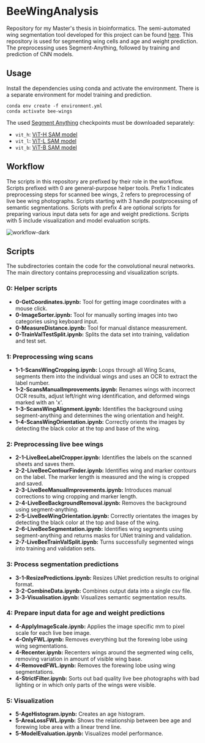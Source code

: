 # BeeWingAnalysis

Repository for my Master's thesis in bioinformatics. The semi-automated wing segmentation tool developed for this project can be found [here](https://github.com/Jakob-Materna/SegmentAnywing). This repository is used for segmenting wing cells and age and weight prediction. The preprocessing uses Segment-Anything, followed by training and prediction of CNN models.

## Usage

Install the dependencies using conda and activate the environment. There is a separate environment for model training and prediction.

```
conda env create -f environment.yml
conda activate bee-wings
```

The used [Segment Anything](https://github.com/facebookresearch/segment-anything#installation) checkpoints must be downloaded separately:

  - `vit_h`: [ViT-H SAM model](https://dl.fbaipublicfiles.com/segment_anything/sam_vit_h_4b8939.pth)
  - `vit_l`: [ViT-L SAM model](https://dl.fbaipublicfiles.com/segment_anything/sam_vit_l_0b3195.pth)
  - `vit_b`: [ViT-B SAM model](https://dl.fbaipublicfiles.com/segment_anything/sam_vit_b_01ec64.pth) 


## Workflow

The scripts in this repository are prefixed by their role in the workflow. Scripts prefixed with 0 are general-purpose helper tools. Prefix 1 indicates preprocessing steps for scanned bee wings, 2 refers to preprocessing of live bee wing photographs. Scripts starting with 3 handle postprocessing of semantic segmentations. Scripts with prefix 4 are optional scripts for preparing various input data sets for age and weight predictions. Scripts with 5 include visualization and model evaluation scripts.

![workflow-dark](https://github.com/user-attachments/assets/8614bde0-261d-4586-8188-b7b2b3299ebb)

## Scripts

The subdirectories contain the code for the convolutional neural networks. The main directory contains preprocessing and visualization scripts. 

### 0: Helper scripts
 - **0-GetCoordinates.ipynb:** Tool for getting image coordinates with a mouse click. 
 - **0-ImageSorter.ipynb:** Tool for manually sorting images into two categories using keyboard input.
 - **0-MeasureDistance.ipynb:** Tool for manual distance measurement.
 - **0-TrainValTestSplit.ipynb:** Splits the data set into training, validation and test set.
 
### 1: Preprocessing wing scans
 - **1-1-ScansWingCropping.ipynb:** Loops through all Wing Scans, segments them into the individual wings and uses an OCR to extract the label number.
 - **1-2-ScansManualImprovements.ipynb:** Renames wings with incorrect OCR results, adjust left/right wing identification, and deformed wings marked with an 'x'.
 - **1-3-ScansWingAlignment.ipynb:** Identifies the background using segment-anything and determines the wing orientation and height.
 - **1-4-ScansWingOrientation.ipynb:** Correctly orients the images by detecting the black color at the top and base of the wing.

### 2: Preprocessing live bee wings
 - **2-1-LiveBeeLabelCropper.ipynb:**  Identifies the labels on the scanned sheets and saves them.
 - **2-2-LiveBeeContourFinder.ipynb:** Identifies wing and marker contours on the label. The marker length is measured and the wing is cropped and saved.
 - **2-3-LiveBeeManualImprovements.ipynb:** Introduces manual corrections to wing cropping and marker length.
 - **2-4-LiveBeeBackgroundRemoval.ipynb:** Removes the background using segment-anything.
 - **2-5-LiveBeeWingOrientation.ipynb:** Correctly orientates the images by detecting the black color at the top and base of the wing.
 - **2-6-LiveBeeSegmentation.ipynb:** Identifies wing segments using segment-anything and returns masks for UNet training and validation.
 - **2-7-LiveBeeTrainValSplit.ipynb:** Turns successfully segmented wings into training and validation sets.

### 3: Process segmentation predictions
 - **3-1-ResizePredictions.ipynb:** Resizes UNet prediction results to original format.
 - **3-2-CombineData.ipynb:** Combines output data into a single csv file.
 - **3-3-Visualisation.ipynb:** Visualizes semantic segmentation results.

### 4: Prepare input data for age and weight predictions
 - **4-ApplyImageScale.ipynb:** Applies the image specific mm to pixel scale for each live bee image.
 - **4-OnlyFWL.ipynb:** Removes everything but the forewing lobe using wing segmentations.
 - **4-Recenter.ipynb:** Recenters wings around the segmented wing cells, removing variation in amount of visible wing base.
 - **4-RemovedFWL.ipynb:** Removes the forewing lobe using wing segmentations.
 - **4-StrictFilter.ipynb:** Sorts out bad quality live bee photographs with bad lighting or in which only parts of the wings were visible.

### 5: Visualization
 - **5-AgeHistogram.ipynb:** Creates an age histogram.
 - **5-AreaLossFWL.ipynb:** Shows the relationship between bee age and forewing lobe area with a linear trend line.
 - **5-ModelEvaluation.ipynb:** Visualizes model performance.

